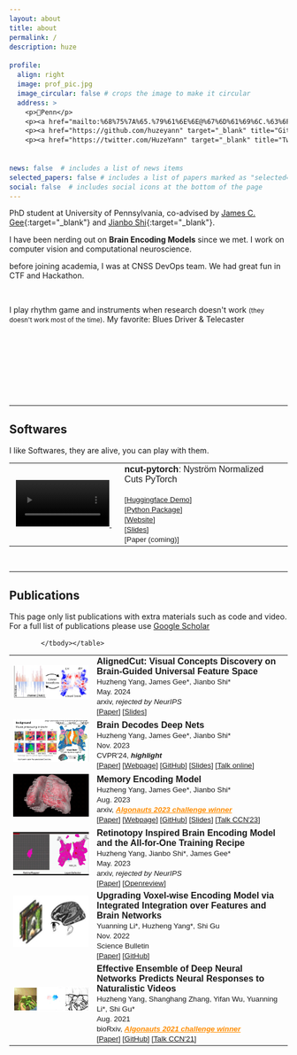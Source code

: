 ```yaml
---
layout: about
title: about
permalink: /
description: huze

profile:
  align: right
  image: prof_pic.jpg
  image_circular: false # crops the image to make it circular
  address: >
    <p>📍Penn</p>
    <p><a href="mailto:%68%75%7A%65.%79%61%6E%6E@%67%6D%61%69%6C.%63%6F%6D"><i class="fas fa-envelope"> Email</i></a></p>
    <p><a href="https://github.com/huzeyann" target="_blank" title="GitHub"><i class="fab fa-github"> Github</i></a></p>
    <p><a href="https://twitter.com/HuzeYann" target="_blank" title="Twitter"><i class="fab fa-twitter"> Twitter</i></a></p>


news: false  # includes a list of news items
selected_papers: false # includes a list of papers marked as "selected={true}"
social: false  # includes social icons at the bottom of the page
---
```


PhD student at University of Pennsylvania, co-advised by [James C. Gee](https://www.med.upenn.edu/apps/faculty/index.php/g5455356/p10656){:target="\_blank"} and [Jianbo Shi](https://www.cis.upenn.edu/~jshi/){:target="\_blank"}. 

I have been nerding out on <b>Brain Encoding Models</b> since we met. I work on computer vision and computational neuroscience.

before joining academia, I was at CNSS DevOps team. We had great fun in CTF and Hackathon.

<br/>

I play rhythm game and instruments when research doesn't work <small>(they doesn't work most of the time)</small>. My favorite: Blues Driver & Telecaster

<br/><br/><br/><br/><br/><br/><br/> 

<hr>

<h2>Softwares </h2>

I like Softwares, they are alive, you can play with them.

<font face="helvetica, ariel, 'sans serif'">
            <table cellspacing="15">
				<tbody>
                <tr>
                    <td width="40%" align="center">
                    <a href="https://ncut-pytorch.readthedocs.io/">
                        <video width="90%" controls="" muted="" autoplay="" loop="">
                        <source src="/assets/videos/ncut_video_sam_264_small.mp4" type="video/mp4">
                        </video>
                    </a> &nbsp;
                    </td>
                    <td>
                        <span style="font-size: 12pt;">
                        <b>ncut-pytorch</b>: Nyström Normalized Cuts PyTorch <br><br>
                        <span style="font-size: 10pt;">
                        [<a href="https://huggingface.co/spaces/huzey/ncut-pytorch">Huggingface Demo</a>] <br>
                        [<a href="https://ncut-pytorch.readthedocs.io/">Python Package</a>] <br>
                        [<a href="https://ncut-pytorch.readthedocs.io/">Website</a>] <br>
                        [<a href="https://penno365-my.sharepoint.com/:p:/g/personal/huze_upenn_edu/ESmESKMkHONGm-UMYz1X2A4BmjlT4Qmlv63QaJq8Z1ButQ?e=gvr5e1">Slides</a>] <br>
                        [Paper (coming)]
                        <br>
                    </span></span></td>
                </tr>
                </tbody>
            </table>
            
</font>


<br/>
<hr>

<h2>Publications </h2>

This page only list publications with extra materials such as code and video. For a full list of publications please use <a href="https://scholar.google.com/citations?user=8yVLKyYAAAAJ">Google Scholar</a>

<font face="helvetica, ariel, 'sans serif'">
            <table cellspacing="15">
				<tbody>
                <tr>
                    <td width="30%" align="center">
                        <img width="225" align="middle" src="/assets/img/alignedcut.jpg" border="0"> &nbsp;
                    </td>
                    <td>
                        <span style="font-size: 12pt;">
                        <b>AlignedCut: Visual Concepts Discovery on Brain-Guided Universal Feature Space</b> <br>
                        <span style="font-size: 10pt;">
                        Huzheng Yang, James Gee*, Jianbo Shi*<br>
                        May. 2024 <br>
                        arxiv, <em>rejected by NeurIPS</em> <br>
                        [<a href="https://arxiv.org/abs/2406.18344">Paper</a>]
                        [<a href="https://penno365-my.sharepoint.com/:p:/g/personal/huze_upenn_edu/EdPlbbmV3Q9DmXKRIElcw5ABhOnNQctJSky6jcN7Au0elg?e=snyVLo">Slides</a>]
                        <br>
                    </span></span></td>
                </tr>
                <tr>
                    <td width="30%" align="center">
                        <img width="225" align="middle" src="assets/gif/brain_background.gif" border="0"> &nbsp;
                    </td>
                    <td>
                        <span style="font-size: 12pt;">
                        <b>Brain Decodes Deep Nets</b> <br>
                        <span style="font-size: 10pt;">
                        Huzheng Yang, James Gee*, Jianbo Shi*<br>
                        Nov. 2023 <br>
                        CVPR'24, <b><em><a>highlight</a></em></b> <br>
                        [<a href="https://arxiv.org/abs/2312.01280">Paper</a>]
                        [<a href="https://huzeyann.github.io/brain-decodes-deep-nets">Webpage</a>]
                        [<a href="https://github.com/huzeyann/BrainDecodesDeepNets">GitHub</a>]
                        [<a href="https://penno365-my.sharepoint.com/:p:/g/personal/huze_upenn_edu/EVDLndCXy21LpKEelu_MVkMBK9dbFIhlI6VEQzOl4j6eLA?e=eED63x">Slides</a>]
                        [<a href="https://youtu.be/Qh49zQQCW1g">Talk online</a>]
                        <br>
                    </span></span></td>
                </tr>
                <tr>
                    <td width="30%" align="center">
                        <img width="225" align="middle" src="assets/custom_images/small_brain.gif" border="0"> &nbsp;
                    </td>
                    <td>
                        <span style="font-size: 12pt;">
                        <b>Memory Encoding Model</b> <br>
                        <span style="font-size: 10pt;">
                        Huzheng Yang, James Gee*, Jianbo Shi*<br>
                        Aug. 2023 <br>
                        arxiv, <b><em><a style="color:DarkOrange;" href="http://algonauts.csail.mit.edu/archive.html">Algonauts 2023 challenge winner</a></em></b> <br>
                        [<a href="https://arxiv.org/abs/2308.01175">Paper</a>]
                        [<a href="https://huzeyann.github.io/mem">Webpage</a>]
                        [<a href="https://github.com/huzeyann/MemoryEncodingModel">GitHub</a>]
                        [<a href="https://penno365-my.sharepoint.com/:p:/g/personal/huze_upenn_edu/EewQz_XbSpJCtm63dl7WSSkBOeRDEfzGY8rcrwsmm5KvgA?e=Tw9hAv">Slides</a>]
                        [<a href="https://www.youtube.com/live/9Xh55mcWJeE?si=aCdlPM1MnBaainIF&t=3343">Talk CCN'23</a>]
                        <br>
                    </span></span></td>
                </tr>
                <tr>
                    <td width="30%" align="center">
                        <img width="225" align="middle" src="assets/custom_images/small_rm.gif" border="0"> &nbsp;
                    </td>
                    <td>
                        <span style="font-size: 12pt;">
                        <b>Retinotopy Inspired Brain Encoding Model and the All-for-One Training Recipe</b> <br>
                        <span style="font-size: 10pt;">
                        Huzheng Yang, Jianbo Shi*, James Gee*<br>
                        May. 2023 <br>
                        arxiv, <em>rejected by NeurIPS</em> <br>
                        [<a href="https://arxiv.org/abs/2307.14021">Paper</a>]
                        [<a href="https://openreview.net/forum?id=DvRTU1whxF">Openreview</a>]
                        <br>
                    </span></span></td>
                </tr>
                <tr>
                    <td width="30%" align="center">
                        <img width="225" align="middle" src="assets/custom_images/me_fmri.jpg" border="0"> &nbsp;
                    </td>
                    <td>
                        <span style="font-size: 12pt;">
                        <b>Upgrading Voxel-wise Encoding Model via Integrated Integration over Features and Brain Networks</b> <br>
                        <span style="font-size: 10pt;">
                        Yuanning Li*, Huzheng Yang*, Shi Gu<br>
                        Nov. 2022 <br>
                        Science Bulletin <br>
                        [<a href="https://www.sciencedirect.com/science/article/pii/S2095927324001373">Paper</a>]
                        [<a href="https://github.com/huzeyann/htROI-neural-encoding">GitHub</a>]
                        <br>
                    </span></span></td>
                </tr>
                <tr>
                    <td width="30%" align="center">
                        <img width="225" align="middle" src="assets/custom_images/forg.jpg" border="0"> &nbsp;
                    </td>
                    <td>
                        <span style="font-size: 12pt;">
                        <b>Effective Ensemble of Deep Neural Networks Predicts Neural Responses to Naturalistic Videos</b> <br>
                        <span style="font-size: 10pt;">
                        Huzheng Yang, Shanghang Zhang, Yifan Wu, Yuanning Li*, Shi Gu*<br>
                        Aug. 2021 <br>
                        bioRxiv, <b><em><a style="color:DarkOrange;" href="http://algonauts.csail.mit.edu/2021/index.html">Algonauts 2021 challenge winner</a></em></b> <br>
                        [<a href="https://www.biorxiv.org/content/10.1101/2021.08.24.457581.abstract">Paper</a>]
                        [<a href="https://github.com/huzeyann/huze_algonauts21">GitHub</a>]
                        [<a href="https://www.youtube.com/watch?v=xtSh_XotVlo">Talk CCN'21</a>]
                        <br>
                    </span></span></td>
                </tr>



            </tbody></table>
            
</font>
